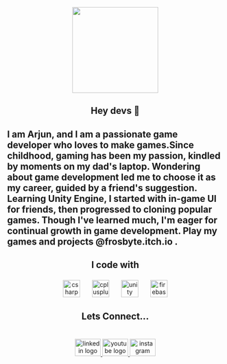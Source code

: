 <div align="center">
  <img height="200" src="https://media.licdn.com/dms/image/D4E16AQHbONO5t1O2Vw/profile-displaybackgroundimage-shrink_350_1400/0/1664547281630?e=1723075200&v=beta&t=joohGI4RqWTNWbXUZ1x0ngT-hKoExFLEW0G_LEU3dRg"  />
</div>

###

<h2 align="center">Hey  devs 👋</h2>

###

<h2 align="left">I am Arjun, and I am a passionate game developer who loves to make games.Since childhood, gaming has been my passion, kindled by moments on my dad's laptop. Wondering about game development led me to choose it as my career, guided by a friend's suggestion. Learning Unity Engine, I started with in-game UI for friends, then progressed to cloning popular games. Though I've learned much, I'm eager for continual growth in game development. Play my games and projects @frosbyte.itch.io .</h2>

###

<h2 align="center">I code with</h2>

###

<div align="center">
  <img src="https://cdn.jsdelivr.net/gh/devicons/devicon/icons/csharp/csharp-original.svg" height="40" alt="csharp logo"  />
  <img width="20" />
  <img src="https://cdn.jsdelivr.net/gh/devicons/devicon/icons/cplusplus/cplusplus-original.svg" height="40" alt="cplusplus logo"  />
  <img width="20" />
  <img src="https://cdn.jsdelivr.net/gh/devicons/devicon/icons/unity/unity-original.svg" height="40" alt="unity logo"  />
  <img width="20" />
  <img src="https://cdn.jsdelivr.net/gh/devicons/devicon/icons/firebase/firebase-plain.svg" height="40" alt="firebase logo"  />
</div>

###

<h2 align="center">Lets Connect...</h2>

###

<br clear="both">

<div align="center">
  <a href="https://www.linkedin.com/in/arjun-m-226b9624b/" target="_blank">
    <img src="https://raw.githubusercontent.com/maurodesouza/profile-readme-generator/master/src/assets/icons/social/linkedin/default.svg" width="60" height="40" alt="linkedin logo"  />
  </a>
  <a href="https://www.youtube.com/@frosbyte8575/featured" target="_blank">
    <img src="https://raw.githubusercontent.com/maurodesouza/profile-readme-generator/master/src/assets/icons/social/youtube/default.svg" width="60" height="40" alt="youtube logo"  />
  </a>
  <a href="https://www.instagram.com/frosbyte_studio?utm_source=qr&igsh=a2w0dXN6bngybGNu" target="_blank">
    <img src="https://raw.githubusercontent.com/maurodesouza/profile-readme-generator/master/src/assets/icons/social/instagram/default.svg" width="60" height="40" alt="instagram logo"  />
  </a>
</div>

###
